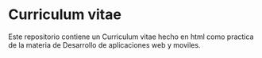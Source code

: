 # Curriculum vitae
Este repositorio contiene un Curriculum vitae hecho en html como practica de la materia de Desarrollo de aplicaciones web y moviles.
